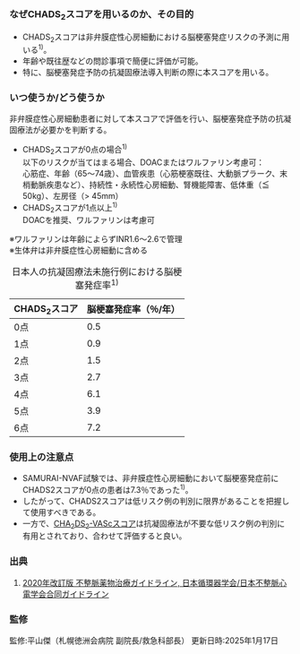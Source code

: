 ### なぜCHADS<sub>2</sub>スコアを用いるのか、その目的
* CHADS<sub>2</sub>スコアは非弁膜症性心房細動における脳梗塞発症リスクの予測に用いる<sup>1)</sup>。  
* 年齢や既往歴などの問診事項で簡便に評価が可能。  
* 特に、脳梗塞発症予防の抗凝固療法導入判断の際に本スコアを用いる。

### いつ使うか/どう使うか
非弁膜症性心房細動患者に対して本スコアで評価を行い、脳梗塞発症予防の抗凝固療法が必要かを判断する。

* CHADS<sub>2</sub>スコアが0点の場合<sup>1)</sup>  
  以下のリスクが当てはまる場合、DOACまたはワルファリン考慮可：  
  心筋症、年齢（65〜74歳）、血管疾患（心筋梗塞既往、大動脈プラーク、末梢動脈疾患など）、持続性・永続性心房細動、腎機能障害、低体重（≦ 50kg）、左房径（> 45mm）  
* CHADS<sub>2</sub>スコアが1点以上<sup>1)</sup>  
  DOACを推奨、ワルファリンは考慮可  

※ワルファリンは年齢によらずINR1.6〜2.6で管理  
※生体弁は非弁膜症性心房細動に含める

<table>
  <caption>
    日本人の抗凝固療法未施行例における脳梗塞発症率<sup>1)</sup>
  </caption>
  <thead>
    <tr>
      <th>CHADS<sub>2</sub>スコア</th>
      <th>脳梗塞発症率（％/年）</th>
    </tr>
  </thead>
  <tbody>
    <tr>
      <td>0点</td>
      <td>0.5</td>
    </tr>
    <tr>
      <td>1点</td>
      <td>0.9</td>
    </tr>
    <tr>
      <td>2点</td>
      <td>1.5</td>
    </tr>
    <tr>
      <td>3点</td>
      <td>2.7</td>
    </tr>
    <tr>
      <td>4点</td>
      <td>6.1</td>
    </tr>
    <tr>
      <td>5点</td>
      <td>3.9</td>
    </tr>
    <tr>
      <td>6点</td>
      <td>7.2</td>
    </tr>
  </tbody>
</table>

### 使用上の注意点
* SAMURAI-NVAF試験では、非弁膜症性心房細動において脳梗塞発症前にCHADS2スコアが0点の患者は7.3％であった<sup>1)</sup>。  
* したがって、CHADS2スコアは低リスク例の判別に限界があることを把握して使用すべきである。  
* 一方で、[CHA<sub>2</sub>DS<sub>2</sub>-VAScスコア](clinicalpocket://calculator/25)は抗凝固療法が不要な低リスク例の判別に有用とされており、合わせて評価すると良い。

### 出典
1. [2020年改訂版 不整脈薬物治療ガイドライン, 日本循環器学会/日本不整脈心電学会合同ガイドライン](https://www.j-circ.or.jp/cms/wp-content/uploads/2020/01/JCS2020_Ono.pdf)

### 監修
監修:平山傑（札幌徳洲会病院 副院長/救急科部長）
更新日時:2025年1月17日